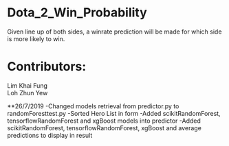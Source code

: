 # Dota_2_Win_Probability
Given line up of both sides, a winrate prediction will be made for which side is more likely to win.

# Contributors:
Lim Khai Fung<br/>
Loh Zhun Yew


**26/7/2019
-Changed models retrieval from predictor.py to randomForesttest.py
-Sorted Hero List in form
-Added scikitRandomForest, tensorflowRandomForest and xgBoost models into predictor
-Added scikitRandomForest, tensorflowRandomForest, xgBoost and average predictions to display in result